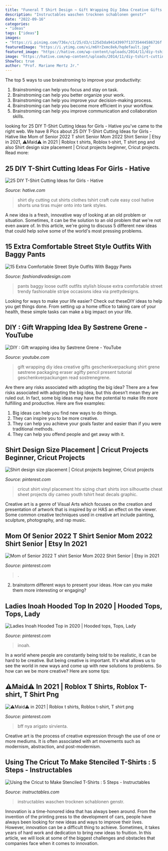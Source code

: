 ```yaml
---
title: "Funeral T Shirt Design ~ Gift Wrapping Diy Idea Creative Gifts Geschenkverpackung Shirt Grene Søstrene Packaging Eraser Agifty Pencil Present Tutorial Geschenkverpackungen Read Sostrenegrene"
description: "Instructables waschen trocknen schablonen genstr"
date: "2022-09-16"
categories:
- "ideas"
tags: ["ideas"]
images:
- "https://i.pinimg.com/736x/c1/25/d3/c125d3da94143997f13735444586726f.jpg"
featuredImage: "https://i.ytimg.com/vi/m6YrZxmc8ek/hqdefault.jpg"
featured_image: "https://hative.com/wp-content/uploads/2014/11/diy-tshirt-cutting-ideas/6-diy-t-shirt-cut.jpg"
image: "https://hative.com/wp-content/uploads/2014/11/diy-tshirt-cutting-ideas/6-diy-t-shirt-cut.jpg"
ShowToc: true
author: "Prof. Mariane Mertz Jr."
---
```



The top 5 ways to use brainstroming to improve your productivity:
1. Brainstroming can help you focus and stay on task.
2. Brainstroming can help you better organize your work.
3. Brainstroming can help you improve your decision-making process.
4. Brainstroming can help you become more efficient in your workflow.
5. Brainstroming can help you improve communication and collaboration skills.

	

		
looking for 25 DIY T-Shirt Cutting Ideas for Girls - Hative you've came to the right web. We have 8 Pics about 25 DIY T-Shirt Cutting Ideas for Girls - Hative like Mom of Senior 2022 T shirt Senior Mom 2022 Shirt Senior | Etsy in 2021, ⚠️Maid⚠️ in 2021 | Roblox t shirts, Roblox t-shirt, T shirt png and also Shirt design size placement | Cricut projects beginner, Cricut projects. Read more:
		
    
## 25 DIY T-Shirt Cutting Ideas For Girls - Hative

<img loading=lazy src="https://hative.com/wp-content/uploads/2014/11/diy-tshirt-cutting-ideas/6-diy-t-shirt-cut.jpg" onerror="this.onerror=null;this.src='https://tse1.mm.bing.net/th?id=OIP.LKENo5dvJ1UqMeAzSbX3vQHaLH&amp;pid=15.1';" alt="25 DIY T-Shirt Cutting Ideas for Girls - Hative">

_Source: hative.com_

>shirt diy cutting cut shirts clothes tshirt craft cute easy cool hative shorts una tiras mujer onto into tank styles. 

	

A new idea is a fresh, innovative way of looking at an old problem or situation. Sometimes, it can be the solution to an old problem that we're not even aware of. In this article, we're going to discuss 5 different new ideas that could help solve some of the world's most pressing problems.

    
## 15 Extra Comfortable Street Style Outfits With Baggy Pants

<img loading=lazy src="http://www.fashiondivadesign.com/wp-content/uploads/2014/07/mango-negro-pull-bear-sombreroslook-main-single.jpg" onerror="this.onerror=null;this.src='https://tse4.mm.bing.net/th?id=OIP.iZ3DirRP6Cn7ZHf2AiDtLQHaK3&amp;pid=15.1';" alt="15 Extra Comfortable Street Style Outfits With Baggy Pants">

_Source: fashiondivadesign.com_

>pants baggy loose outfit outfits stylish blouse extra comfortable street trendy fashionable stripe occasions idea via prettydesigns. 

	

Looking for ways to make your life easier? Check out theseDIY ideas to help you get things done. From setting up a home office to taking care of your health, these simple tasks can make a big impact on your life.

    
## DIY : Gift Wrapping Idea By Søstrene Grene - YouTube

<img loading=lazy src="https://i.ytimg.com/vi/m6YrZxmc8ek/hqdefault.jpg" onerror="this.onerror=null;this.src='https://tse3.mm.bing.net/th?id=OIP.n1vjc5TrU4BW8JIjgNZy1gHaFj&amp;pid=15.1';" alt="DIY : Gift wrapping idea by Søstrene Grene - YouTube">

_Source: youtube.com_

>gift wrapping diy idea creative gifts geschenkverpackung shirt grene søstrene packaging eraser agifty pencil present tutorial geschenkverpackungen read sostrenegrene. 

	

Are there any risks associated with adopting the big idea?
There are a few risks associated with adopting the big idea, but this doesn’t mean they are ruled out. In fact, some big ideas may have the potential to make life more fulfilling and productive. Here are five examples: 
1. Big ideas can help you find new ways to do things.
2. They can inspire you to be more creative.
3. They can help you achieve your goals faster and easier than if you were traditional methods.
4. They can help you offend people and get away with it.

    
## Shirt Design Size Placement | Cricut Projects Beginner, Cricut Projects

<img loading=lazy src="https://i.pinimg.com/736x/dc/62/8c/dc628c2074eeeb6ccaec44a0dc09dc0b.jpg" onerror="this.onerror=null;this.src='https://tse1.mm.bing.net/th?id=OIP.39TqlGdybU5daHA773VWMgHaNL&amp;pid=15.1';" alt="Shirt design size placement | Cricut projects beginner, Cricut projects">

_Source: pinterest.com_

>cricut shirt vinyl placement htv sizing chart shirts iron silhouette cheat sheet projects diy cameo youth tshirt heat decals graphic. 

	

Creative art is a genre of Visual Arts which focuses on the creation and presentation of artwork that is inspired by or HAS an effect on the viewer. Some common creative techniques used in creative art include painting, sculpture, photography, and rap music.

    
## Mom Of Senior 2022 T Shirt Senior Mom 2022 Shirt Senior | Etsy In 2021

<img loading=lazy src="https://i.pinimg.com/736x/8e/7f/73/8e7f73a3f81fd9f9afe68181ce193190.jpg" onerror="this.onerror=null;this.src='https://tse2.mm.bing.net/th?id=OIP.4nY0_69xsugJugF52EKRRAHaJ3&amp;pid=15.1';" alt="Mom of Senior 2022 T shirt Senior Mom 2022 Shirt Senior | Etsy in 2021">

_Source: pinterest.com_

>. 

	

2. brainstorm different ways to present your ideas. How can you make them more interesting or engaging?

    
## Ladies Inoah Hooded Top In 2020 | Hooded Tops, Tops, Lady

<img loading=lazy src="https://i.pinimg.com/736x/0c/13/d1/0c13d1c2fa89bce184f8cfc717f859ed.jpg" onerror="this.onerror=null;this.src='https://tse4.mm.bing.net/th?id=OIP.2BsTpzQ6w1-E0z8V1XC6kQHaJ4&amp;pid=15.1';" alt="Ladies Inoah Hooded Top in 2020 | Hooded tops, Tops, Lady">

_Source: pinterest.com_

>inoah. 

	

In a world where people are constantly being told to be realistic, it can be hard to be creative. But being creative is important. It's what allows us to see the world in new ways and come up with new solutions to problems. So how can we be more creative? Here are some tips:

    
## ⚠️Maid⚠️ In 2021 | Roblox T Shirts, Roblox T-shirt, T Shirt Png

<img loading=lazy src="https://i.pinimg.com/736x/c1/25/d3/c125d3da94143997f13735444586726f.jpg" onerror="this.onerror=null;this.src='https://tse4.mm.bing.net/th?id=OIP.oTDFKR3Yg3bwG224DNstSwHaHa&amp;pid=15.1';" alt="⚠️Maid⚠️ in 2021 | Roblox t shirts, Roblox t-shirt, T shirt png">

_Source: pinterest.com_

>bff nya arigato sirvienta. 

	

Creative art is the process of creative expression through the use of one or more mediums. It is often associated with art movements such as modernism, abstraction, and post-modernism.

    
## Using The Cricut To Make Stenciled T-Shirts : 5 Steps - Instructables

<img loading=lazy src="https://content.instructables.com/ORIG/F0E/J4TI/GQ5Q4U54/F0EJ4TIGQ5Q4U54.jpg?auto=webp&amp;frame=1&amp;width=2100" onerror="this.onerror=null;this.src='https://tse2.mm.bing.net/th?id=OIP.Yb6lzxaDOWOtgJFUDmuFvAHaFj&amp;pid=15.1';" alt="Using the Cricut to Make Stenciled T-Shirts : 5 Steps - Instructables">

_Source: instructables.com_

>instructables waschen trocknen schablonen genstr. 

	

Innovation is a time-honored idea that has always been around. From the invention of the printing press to the development of cars, people have always been looking for new ideas and ways to improve their lives. However, innovation can be a difficult thing to achieve. Sometimes, it takes years of hard work and dedication to bring new ideas to fruition. In this article, we will look at some of the biggest challenges and obstacles that companies face when it comes to innovation.

